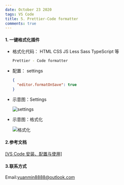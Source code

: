 ```yaml
---
date: October 23 2020
tags: VS Code
title: 5. Prettier-Code formatter
comments: true
---
```


#### 1. 一键格式化插件

- 格式化代码： HTML CSS JS Less Sass TypeScript 等

  ```bash
  Prettier - Code formatter
  ```

- 配置： settings

  ```json
  {
    "editor.formatOnSave": true
  }
  ```

- 示意图：Settings

  ![settings](https://s1.ax1x.com/2020/10/05/0tZ1Qs.png)

- 示意图：格式化

  ![格式化](https://s1.ax1x.com/2020/10/05/0t3FNn.gif)

#### 2.参考文档

[[VS Code 安装、配置与使用]](https://web-oyster.github.io/2020/10/23/VSCode/Tutorial/VS%20Code%E5%AE%89%E8%A3%85%E3%80%81%E9%85%8D%E7%BD%AE%E4%B8%8E%E4%BD%BF%E7%94%A8/)

#### 3.联系方式

Email:yuanmin8888@outlook.com